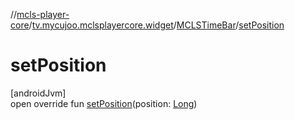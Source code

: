 //[mcls-player-core](../../../index.md)/[tv.mycujoo.mclsplayercore.widget](../index.md)/[MCLSTimeBar](index.md)/[setPosition](set-position.md)

# setPosition

[androidJvm]\
open override fun [setPosition](set-position.md)(position: [Long](https://kotlinlang.org/api/latest/jvm/stdlib/kotlin/-long/index.html))
